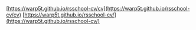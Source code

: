 [https://warp5t.github.io/rsschool-cv/cv](https://warp5t.github.io/rsschool-cv/cv)
[https://warp5t.github.io/rsschool-cv/](https://warp5t.github.io/rsschool-cv/)